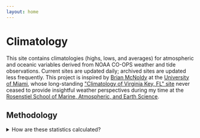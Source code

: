 ```yaml
---
layout: home
---
```

# Climatology

This site contains climatologies (highs, lows, and averages) for atmospheric and oceanic variables derived from NOAA CO-OPS weather and tide observations. Current sites are updated daily; archived sites are updated less frequently. This project is inspired by [Brian McNoldy](https://bmcnoldy.earth.miami.edu/) at the [University of Miami](https://welcome.miami.edu), whose long-standing ["Climatology of Virginia Key, FL" site](https://bmcnoldy.earth.miami.edu/vk/) never ceased to provide insightful weather perspectives during my time at the [Rosenstiel School of Marine, Atmospheric, and Earth Science](https://www.earth.miami.edu/).

## Methodology
<details>
  <summary>
    How are these statistics calculated?
  </summary>
  <code>
  Data are retrieved from [NOAA CO-OPS](https://www.noaa.gov). Data include air temperature, barometric pressure, wind speed, water temperature, and water level, though not all stations contain the same sensor suite...
  </code>
</details>
